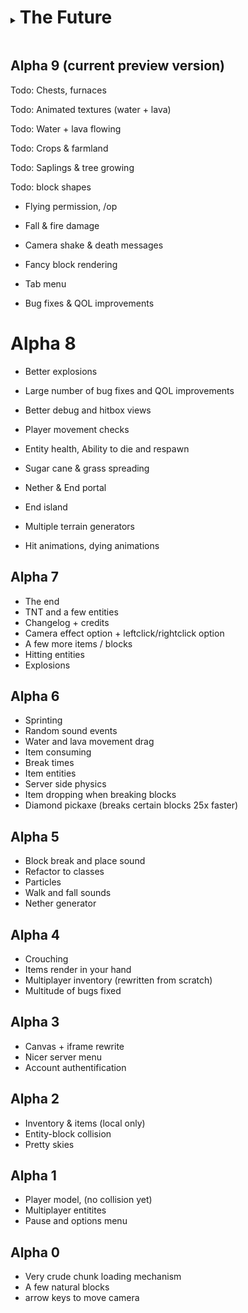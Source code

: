 <details> <summary> <h1 style="display:inline-block"> The Future </h1> </summary>

Beta 1.0

Excitement awaits...

</details>

## Alpha 9 (current preview version)

Todo: Chests, furnaces

Todo: Animated textures (water + lava)

Todo: Water + lava flowing

Todo: Crops & farmland

Todo: Saplings & tree growing

Todo: block shapes

- Flying permission, /op

- Fall & fire damage

- Camera shake & death messages

- Fancy block rendering

- Tab menu

- Bug fixes & QOL improvements

# Alpha 8

- Better explosions

- Large number of bug fixes and QOL improvements

- Better debug and hitbox views

- Player movement checks

- Entity health, Ability to die and respawn

- Sugar cane & grass spreading

- Nether & End portal

- End island

- Multiple terrain generators

- Hit animations, dying animations

## Alpha 7

- The end
- TNT and a few entities
- Changelog + credits
- Camera effect option + leftclick/rightclick option
- A few more items / blocks
- Hitting entities
- Explosions

## Alpha 6

- Sprinting
- Random sound events
- Water and lava movement drag
- Item consuming
- Break times
- Item entities
- Server side physics
- Item dropping when breaking blocks
- Diamond pickaxe (breaks certain blocks 25x faster)

## Alpha 5

- Block break and place sound
- Refactor to classes
- Particles
- Walk and fall sounds
- Nether generator

## Alpha 4

- Crouching
- Items render in your hand
- Multiplayer inventory (rewritten from scratch)
- Multitude of bugs fixed

## Alpha 3

- Canvas + iframe rewrite
- Nicer server menu
- Account authentification

## Alpha 2

- Inventory & items (local only)
- Entity-block collision
- Pretty skies

## Alpha 1

- Player model, (no collision yet)
- Multiplayer entitites
- Pause and options menu

## Alpha 0

- Very crude chunk loading mechanism
- A few natural blocks
- arrow keys to move camera